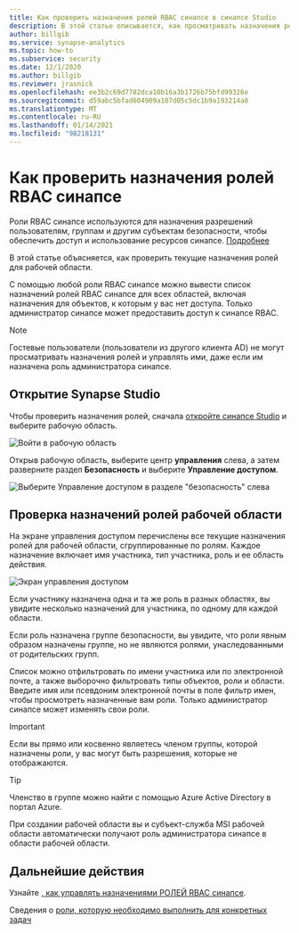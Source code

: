 ```yaml
---
title: Как проверить назначения ролей RBAC синапсе в синапсе Studio
description: В этой статье описывается, как просматривать назначения ролей RBAC синапсе с помощью синапсе Studio.
author: billgib
ms.service: synapse-analytics
ms.topic: how-to
ms.subservice: security
ms.date: 12/1/2020
ms.author: billgib
ms.reviewer: jrasnick
ms.openlocfilehash: ee3b2c69d7782dca10b16a3b1726b75bfd99326e
ms.sourcegitcommit: d59abc5bfad604909a107d05c5dc1b9a193214a8
ms.translationtype: MT
ms.contentlocale: ru-RU
ms.lasthandoff: 01/14/2021
ms.locfileid: "98218131"
---
```

# <a name="how-to-review-synapse-rbac-role-assignments"></a>Как проверить назначения ролей RBAC синапсе

Роли RBAC синапсе используются для назначения разрешений пользователям, группам и другим субъектам безопасности, чтобы обеспечить доступ и использование ресурсов синапсе.  [Подробнее](./synapse-workspace-synapse-rbac.md)

В этой статье объясняется, как проверить текущие назначения ролей для рабочей области.

С помощью любой роли RBAC синапсе можно вывести список назначений ролей RBAC синапсе для всех областей, включая назначения для объектов, к которым у вас нет доступа. Только администратор синапсе может предоставить доступ к синапсе RBAC.  

>[!Note]
>Гостевые пользователи (пользователи из другого клиента AD) не могут просматривать назначения ролей и управлять ими, даже если им назначена роль администратора синапсе.    

## <a name="open-synapse-studio"></a>Открытие Synapse Studio  

Чтобы проверить назначения ролей, сначала [откройте синапсе Studio](https://web.azuresynapse.net/) и выберите рабочую область. 

![Войти в рабочую область](./media/common/login-workspace.png) 
 
 Открыв рабочую область, выберите центр **управления** слева, а затем разверните раздел **Безопасность** и выберите **Управление доступом**. 

 ![Выберите Управление доступом в разделе "безопасность" слева](./media/how-to-manage-synapse-rbac-role-assignments/left-nav-security-access-control.png)

## <a name="review-workspace-role-assignments"></a>Проверка назначений ролей рабочей области

На экране управления доступом перечислены все текущие назначения ролей для рабочей области, сгруппированные по ролям. Каждое назначение включает имя участника, тип участника, роль и ее область действия.

![Экран управления доступом](./media/how-to-review-synapse-rbac-role-assignments/access-control-assignments.png)

Если участнику назначена одна и та же роль в разных областях, вы увидите несколько назначений для участника, по одному для каждой области.  

Если роль назначена группе безопасности, вы увидите, что роли явным образом назначены группе, но не являются ролями, унаследованными от родительских групп.  

Список можно отфильтровать по имени участника или по электронной почте, а также выборочно фильтровать типы объектов, роли и области. Введите имя или псевдоним электронной почты в поле фильтр имен, чтобы просмотреть назначенные вам роли. Только администратор синапсе может изменять свои роли.

>[!Important] 
>Если вы прямо или косвенно являетесь членом группы, которой назначены роли, у вас могут быть разрешения, которые не отображаются.

>[!tip]
>Членство в группе можно найти с помощью Azure Active Directory в портал Azure.  

При создании рабочей области вы и субъект-служба MSI рабочей области автоматически получают роль администратора синапсе в области рабочей области.

## <a name="next-steps"></a>Дальнейшие действия

Узнайте [, как управлять назначениями РОЛЕЙ RBAC синапсе](./how-to-manage-synapse-rbac-role-assignments.md).

Сведения о [роли, которую необходимо выполнить для конкретных задач](./synapse-workspace-understand-what-role-you-need.md)